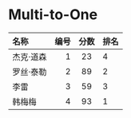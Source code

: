 # Multi-to-One

| 名称 | 编号 | 分数 | 排名 |
| :---- | ----: | :----: | ---- |
杰克·道森 | 1 | 23 | 4
罗丝·泰勒 | 2 | 89 | 2
| 李雷 | 3 | 59 | 3 |
韩梅梅 | 4 | 93 | 1

